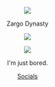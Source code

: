 <p align="center">  
<img src="https://media.discordapp.net/attachments/813341662545313832/813343404507267092/pokemon_pixel.gif">
</p>
<p align="center">
    Zargo Dynasty
<p align="center">  
<img src="https://komarev.com/ghpvc/?username=iamZargo&color=lightgrey">
</p>
    <p align="center">
  <img src="https://discord.c99.nl/widget/theme-2/944283087444013206.png"/>
</p>
<p align="center">
I'm just bored.
<p align="center">
    <a href="https://linktr.ee/ZargoOfficial">Socials</a>
